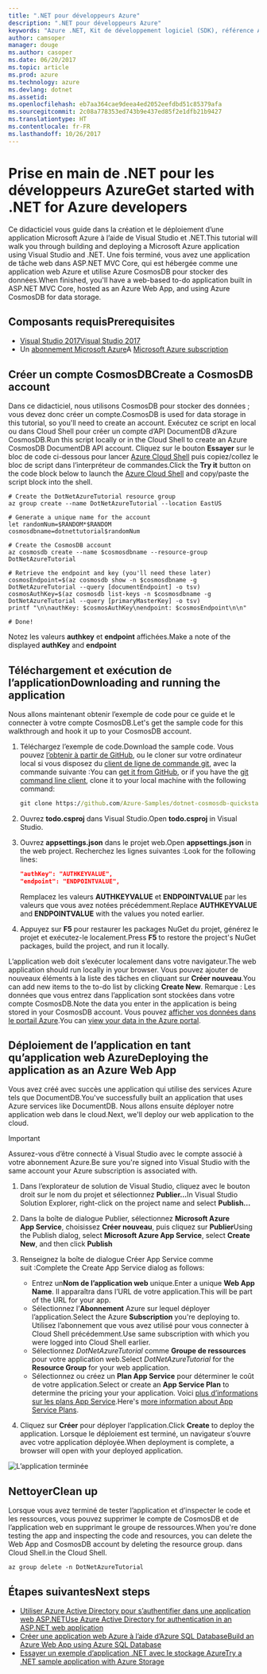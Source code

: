 ```yaml
---
title: ".NET pour développeurs Azure"
description: ".NET pour développeurs Azure"
keywords: "Azure .NET, Kit de développement logiciel (SDK), référence API Azure .NET, bibliothèques de classes .NET Azure"
author: camsoper
manager: douge
ms.author: casoper
ms.date: 06/20/2017
ms.topic: article
ms.prod: azure
ms.technology: azure
ms.devlang: dotnet
ms.assetid: 
ms.openlocfilehash: eb7aa364cae9deea4ed2052eefdbd51c85379afa
ms.sourcegitcommit: 2c08a778353ed743b9e437ed85f2e1dfb21b9427
ms.translationtype: HT
ms.contentlocale: fr-FR
ms.lasthandoff: 10/26/2017
---
```

# <a name="get-started-with-net-for-azure-developers"></a><span data-ttu-id="c403f-104">Prise en main de .NET pour les développeurs Azure</span><span class="sxs-lookup"><span data-stu-id="c403f-104">Get started with .NET for Azure developers</span></span>

<span data-ttu-id="c403f-105">Ce didacticiel vous guide dans la création et le déploiement d’une application Microsoft Azure à l’aide de Visual Studio et .NET.</span><span class="sxs-lookup"><span data-stu-id="c403f-105">This tutorial will walk you through building and deploying a Microsoft Azure application using Visual Studio and .NET.</span></span>  <span data-ttu-id="c403f-106">Une fois terminé, vous avez une application de tâche web dans ASP.NET MVC Core, qui est hébergée comme une application web Azure et utilise Azure CosmosDB pour stocker des données.</span><span class="sxs-lookup"><span data-stu-id="c403f-106">When finished, you'll have a web-based to-do application built in ASP.NET MVC Core, hosted as an Azure Web App, and using Azure CosmosDB for data storage.</span></span>

## <a name="prerequisites"></a><span data-ttu-id="c403f-107">Composants requis</span><span class="sxs-lookup"><span data-stu-id="c403f-107">Prerequisites</span></span>

* [<span data-ttu-id="c403f-108">Visual Studio 2017</span><span class="sxs-lookup"><span data-stu-id="c403f-108">Visual Studio 2017</span></span>](https://www.visualstudio.com/downloads/)
* <span data-ttu-id="c403f-109">Un [abonnement Microsoft Azure](https://azure.microsoft.com/free/)</span><span class="sxs-lookup"><span data-stu-id="c403f-109">A [Microsoft Azure subscription](https://azure.microsoft.com/free/)</span></span>

## <a name="create-a-cosmosdb-account"></a><span data-ttu-id="c403f-110">Créer un compte CosmosDB</span><span class="sxs-lookup"><span data-stu-id="c403f-110">Create a CosmosDB account</span></span>

<span data-ttu-id="c403f-111">Dans ce didacticiel, nous utilisons CosmosDB pour stocker des données ; vous devez donc créer un compte.</span><span class="sxs-lookup"><span data-stu-id="c403f-111">CosmosDB is used for data storage in this tutorial, so you'll need to create an account.</span></span>  <span data-ttu-id="c403f-112">Exécutez ce script en local ou dans Cloud Shell pour créer un compte d’API DocumentDB d’Azure CosmosDB.</span><span class="sxs-lookup"><span data-stu-id="c403f-112">Run this script locally or in the Cloud Shell to create an Azure CosmosDB DocumentDB API account.</span></span>  <span data-ttu-id="c403f-113">Cliquez sur le bouton **Essayer** sur le bloc de code ci-dessous pour lancer [Azure Cloud Shell](/azure/cloud-shell/) puis copiez/collez le bloc de script dans l’interpréteur de commandes.</span><span class="sxs-lookup"><span data-stu-id="c403f-113">Click the **Try it** button on the code block below to launch the [Azure Cloud Shell](/azure/cloud-shell/) and copy/paste the script block into the shell.</span></span>

```azurecli-interactive
# Create the DotNetAzureTutorial resource group
az group create --name DotNetAzureTutorial --location EastUS

# Generate a unique name for the account
let randomNum=$RANDOM*$RANDOM
cosmosdbname=dotnettutorial$randomNum

# Create the CosmosDB account
az cosmosdb create --name $cosmosdbname --resource-group DotNetAzureTutorial

# Retrieve the endpoint and key (you'll need these later)
cosmosEndpoint=$(az cosmosdb show -n $cosmosdbname -g DotNetAzureTutorial --query [documentEndpoint] -o tsv)
cosmosAuthKey=$(az cosmosdb list-keys -n $cosmosdbname -g DotNetAzureTutorial --query [primaryMasterKey] -o tsv)
printf "\n\nauthKey: $cosmosAuthKey\nendpoint: $cosmosEndpoint\n\n"

# Done!

```

<span data-ttu-id="c403f-114">Notez les valeurs **authkey** et **endpoint** affichées.</span><span class="sxs-lookup"><span data-stu-id="c403f-114">Make a note of the displayed **authKey** and **endpoint**</span></span> 

## <a name="downloading-and-running-the-application"></a><span data-ttu-id="c403f-115">Téléchargement et exécution de l’application</span><span class="sxs-lookup"><span data-stu-id="c403f-115">Downloading and running the application</span></span>

<span data-ttu-id="c403f-116">Nous allons maintenant obtenir l’exemple de code pour ce guide et le connecter à votre compte CosmosDB.</span><span class="sxs-lookup"><span data-stu-id="c403f-116">Let's get the sample code for this walkthrough and hook it up to your CosmosDB account.</span></span>

1. <span data-ttu-id="c403f-117">Téléchargez l’exemple de code.</span><span class="sxs-lookup"><span data-stu-id="c403f-117">Download the sample code.</span></span>  <span data-ttu-id="c403f-118">Vous pouvez [l’obtenir à partir de GitHub](https://github.com/Azure-Samples/dotnet-cosmosdb-quickstart/), ou le cloner sur votre ordinateur local si vous disposez du [client de ligne de commande git](https://git-scm.com/), avec la commande suivante :</span><span class="sxs-lookup"><span data-stu-id="c403f-118">You can [get it from GitHub](https://github.com/Azure-Samples/dotnet-cosmosdb-quickstart/), or if you have the [git command line client](https://git-scm.com/), clone it to your local machine with the following command:</span></span>

    ```cmd
    git clone https://github.com/Azure-Samples/dotnet-cosmosdb-quickstart
    ```

2. <span data-ttu-id="c403f-119">Ouvrez **todo.csproj** dans Visual Studio.</span><span class="sxs-lookup"><span data-stu-id="c403f-119">Open **todo.csproj** in Visual Studio.</span></span>

3. <span data-ttu-id="c403f-120">Ouvrez **appsettings.json** dans le projet web.</span><span class="sxs-lookup"><span data-stu-id="c403f-120">Open **appsettings.json** in the web project.</span></span>  <span data-ttu-id="c403f-121">Recherchez les lignes suivantes :</span><span class="sxs-lookup"><span data-stu-id="c403f-121">Look for the following lines:</span></span>

    ```json
    "authKey": "AUTHKEYVALUE",
    "endpoint": "ENDPOINTVALUE",
    ```
    <span data-ttu-id="c403f-122">Remplacez les valeurs **AUTHKEYVALUE** et **ENDPOINTVALUE** par les valeurs que vous avez notées précédemment.</span><span class="sxs-lookup"><span data-stu-id="c403f-122">Replace **AUTHKEYVALUE** and **ENDPOINTVALUE** with the values you noted earlier.</span></span>

4. <span data-ttu-id="c403f-123">Appuyez sur **F5** pour restaurer les packages NuGet du projet, générez le projet et exécutez-le localement.</span><span class="sxs-lookup"><span data-stu-id="c403f-123">Press **F5** to restore the project's NuGet packages, build the project, and run it locally.</span></span>

<span data-ttu-id="c403f-124">L’application web doit s’exécuter localement dans votre navigateur.</span><span class="sxs-lookup"><span data-stu-id="c403f-124">The web application should run locally in your browser.</span></span>  <span data-ttu-id="c403f-125">Vous pouvez ajouter de nouveaux éléments à la liste des tâches en cliquant sur **Créer nouveau**.</span><span class="sxs-lookup"><span data-stu-id="c403f-125">You can add new items to the to-do list by clicking **Create New**.</span></span>  <span data-ttu-id="c403f-126">Remarque : Les données que vous entrez dans l’application sont stockées dans votre compte CosmosDB.</span><span class="sxs-lookup"><span data-stu-id="c403f-126">Note the data you enter in the application is being stored in your CosmosDB account.</span></span>  <span data-ttu-id="c403f-127">Vous pouvez [afficher vos données dans le portail Azure](/azure/documentdb/documentdb-view-json-document-explorer).</span><span class="sxs-lookup"><span data-stu-id="c403f-127">You can [view your data in the Azure portal](/azure/documentdb/documentdb-view-json-document-explorer).</span></span>

## <a name="deploying-the-application-as-an-azure-web-app"></a><span data-ttu-id="c403f-128">Déploiement de l’application en tant qu’application web Azure</span><span class="sxs-lookup"><span data-stu-id="c403f-128">Deploying the application as an Azure Web App</span></span>

<span data-ttu-id="c403f-129">Vous avez créé avec succès une application qui utilise des services Azure tels que DocumentDB.</span><span class="sxs-lookup"><span data-stu-id="c403f-129">You've successfully built an application that uses Azure services like DocumentDB.</span></span>  <span data-ttu-id="c403f-130">Nous allons ensuite déployer notre application web dans le cloud.</span><span class="sxs-lookup"><span data-stu-id="c403f-130">Next, we'll deploy our web application to the cloud.</span></span>

> [!IMPORTANT]
> <span data-ttu-id="c403f-131">Assurez-vous d’être connecté à Visual Studio avec le compte associé à votre abonnement Azure.</span><span class="sxs-lookup"><span data-stu-id="c403f-131">Be sure you're signed into Visual Studio with the same account your Azure subscription is associated with.</span></span>

1. <span data-ttu-id="c403f-132">Dans l’explorateur de solution de Visual Studio, cliquez avec le bouton droit sur le nom du projet et sélectionnez **Publier...**</span><span class="sxs-lookup"><span data-stu-id="c403f-132">In Visual Studio Solution Explorer, right-click on the project name and select **Publish...**</span></span>

2. <span data-ttu-id="c403f-133">Dans la boîte de dialogue Publier, sélectionnez **Microsoft Azure App Service**, choisissez **Créer nouveau**, puis cliquez sur **Publier**</span><span class="sxs-lookup"><span data-stu-id="c403f-133">Using the Publish dialog, select **Microsoft Azure App Service**, select **Create New**, and then click **Publish**</span></span>

3. <span data-ttu-id="c403f-134">Renseignez la boîte de dialogue Créer App Service comme suit :</span><span class="sxs-lookup"><span data-stu-id="c403f-134">Complete the Create App Service dialog as follows:</span></span>

    * <span data-ttu-id="c403f-135">Entrez un**Nom de l’application web** unique.</span><span class="sxs-lookup"><span data-stu-id="c403f-135">Enter a unique **Web App Name**.</span></span>  <span data-ttu-id="c403f-136">Il apparaîtra dans l’URL de votre application.</span><span class="sxs-lookup"><span data-stu-id="c403f-136">This will be part of the URL for your app.</span></span>
    * <span data-ttu-id="c403f-137">Sélectionnez l’**Abonnement** Azure sur lequel déployer l’application.</span><span class="sxs-lookup"><span data-stu-id="c403f-137">Select the Azure **Subscription** you're deploying to.</span></span>  <span data-ttu-id="c403f-138">Utilisez l’abonnement que vous avez utilisé pour vous connecter à Cloud Shell précédemment.</span><span class="sxs-lookup"><span data-stu-id="c403f-138">Use same subscription with which you were logged into Cloud Shell earlier.</span></span>
    * <span data-ttu-id="c403f-139">Sélectionnez *DotNetAzureTutorial* comme **Groupe de ressources** pour votre application web.</span><span class="sxs-lookup"><span data-stu-id="c403f-139">Select *DotNetAzureTutorial* for the **Resource Group** for your web application.</span></span>
    * <span data-ttu-id="c403f-140">Sélectionnez ou créez un **Plan App Service** pour déterminer le coût de votre application.</span><span class="sxs-lookup"><span data-stu-id="c403f-140">Select or create an **App Service Plan** to determine the pricing your your application.</span></span>  <span data-ttu-id="c403f-141">Voici [plus d’informations sur les plans App Service](/azure/app-service/azure-web-sites-web-hosting-plans-in-depth-overview).</span><span class="sxs-lookup"><span data-stu-id="c403f-141">Here's [more information about App Service Plans](/azure/app-service/azure-web-sites-web-hosting-plans-in-depth-overview).</span></span>

4. <span data-ttu-id="c403f-142">Cliquez sur **Créer** pour déployer l’application.</span><span class="sxs-lookup"><span data-stu-id="c403f-142">Click **Create** to deploy the application.</span></span>  <span data-ttu-id="c403f-143">Lorsque le déploiement est terminé, un navigateur s’ouvre avec votre application déployée.</span><span class="sxs-lookup"><span data-stu-id="c403f-143">When deployment is complete, a browser will open with your deployed application.</span></span>

![L’application terminée](./media/dotnet-quickstart/todo.png)

## <a name="clean-up"></a><span data-ttu-id="c403f-145">Nettoyer</span><span class="sxs-lookup"><span data-stu-id="c403f-145">Clean up</span></span>

<span data-ttu-id="c403f-146">Lorsque vous avez terminé de tester l’application et d’inspecter le code et les ressources, vous pouvez supprimer le compte de CosmosDB et de l’application web en supprimant le groupe de ressources.</span><span class="sxs-lookup"><span data-stu-id="c403f-146">When you're done testing the app and inspecting the code and resources, you can delete the Web App and CosmosDB account by deleting the resource group.</span></span> <span data-ttu-id="c403f-147">dans Cloud Shell.</span><span class="sxs-lookup"><span data-stu-id="c403f-147">in the Cloud Shell.</span></span>

```azurecli-interactive
az group delete -n DotNetAzureTutorial
```

## <a name="next-steps"></a><span data-ttu-id="c403f-148">Étapes suivantes</span><span class="sxs-lookup"><span data-stu-id="c403f-148">Next steps</span></span>

* [<span data-ttu-id="c403f-149">Utiliser Azure Active Directory pour s’authentifier dans une application web ASP.NET</span><span class="sxs-lookup"><span data-stu-id="c403f-149">Use Azure Active Directory for authentication in an ASP.NET web application</span></span>](/azure/active-directory/develop/active-directory-devquickstarts-webapp-dotnet)
* [<span data-ttu-id="c403f-150">Créer une application web Azure à l’aide d’Azure SQL Database</span><span class="sxs-lookup"><span data-stu-id="c403f-150">Build an Azure Web App using Azure SQL Database</span></span>](/azure/app-service-web/web-sites-dotnet-get-started)
* [<span data-ttu-id="c403f-151">Essayer un exemple d’application .NET avec le stockage Azure</span><span class="sxs-lookup"><span data-stu-id="c403f-151">Try a .NET sample application with Azure Storage</span></span>](/azure/storage/storage-samples-dotnet)


